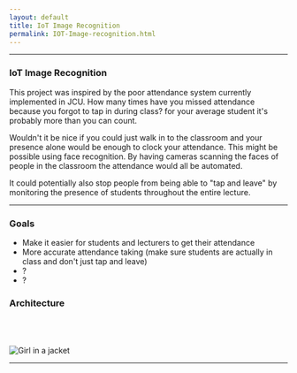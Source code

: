 ```yaml
---
layout: default
title: IoT Image Recognition
permalink: IOT-Image-recognition.html
---
```


---

### IoT Image Recognition
This project was inspired by the poor attendance system currently implemented in JCU. How many times have you missed attendance because you forgot to tap in during class? for your average student it's probably more than you can count.

Wouldn't it be nice if you could just walk in to the classroom and your presence alone would be enough to clock your attendance.
This might be possible using face recognition. By having cameras scanning the faces of people in the classroom the attendance would all be automated. 

It could potentially also stop people from being able to "tap and leave" by monitoring the presence of students throughout the entire lecture.


---

### Goals

- Make it easier for students and lecturers to get their attendance
- More accurate attendance taking (make sure students are actually in class and don't just tap and leave)
- ?
- ?

### Architecture
<br>
<br>
<br>

 <img src="https://lh3.googleusercontent.com/QvbXqABc0ncreAdop-5kCiom6fKff9lyhGhwM0zbNiGgSgRQ6RES1KVbviPLxeM1ksFsPYxofK4S_vcImOf8kJnGZAQ5Dg6a9YRnEAeeSLCp8F0nAN7MAsZGBx1Cpwi4-vi6__2cWLTHXcMbqQ4sse8nOXIBqBG6q8cyLlpaDdg5atFkSeys9bLhKT8jD-hvCH3EmkfniDghreMrPbe1zIJKw_XDYATjDjn7rh-9ylerpqwNe-r0kVv702hBh-JNyy3TlL5bKYPY3QSFSE8KtXlR89mQZ1qjs-_ynyimPn6fWBqkbH9kp4GbRBQclJUFlD_1WWPF8l0RrsJQJmW7yS_pa0NJKniZOy-kXKvfd1UdgGGap_OvXdHtdVE0Qjm0AYucrQDvw4dZjv-OejgWh84HYK67mb_2gmrEIngPoODAGUD-MrzyKsxEP7Dpjlzoee9sAjgA9s3qQnK4sah1GU_fBZfmULaj4UDI8sUT4HQtq8xDwrp07vlPL5wMIoFdxvpBsvgSwhmn5jGCRjYW75v1z3YShzyY37Oy4FLjhxvjA3ZDQxzskx_MvR6JtDhPqe_58L90cwjPImImxkQ-rqWrR1eJXtDzJaLEERCYnxqj6oJTSj2LMe6-x5TJX69wVkzG7MWZreLEP2wzGg=w805-h600-no" alt="Girl in a jacket" style="width: -moz-available;"> 


---
